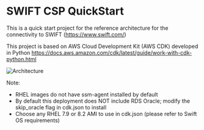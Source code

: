 
# SWIFT CSP QuickStart  

This is a quick start project for the reference architecture for the connectivity to SWIFT (https://www.swift.com/)

This project is based on AWS Cloud Development Kit (AWS CDK) developed in Python 
https://docs.aws.amazon.com/cdk/latest/guide/work-with-cdk-python.html


![Architecture](./docs/images/figure1.png)

Note:
- RHEL images do not have ssm-agent installed by default
- By default this deployment does NOT include RDS Oracle; modify the skip_oracle flag in cdk.json to install
- Choose any RHEL 7.9 or 8.2 AMI to use in cdk.json (please refer to Swift OS requirements)
